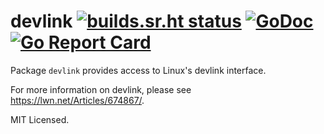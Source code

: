 # devlink [![builds.sr.ht status](https://builds.sr.ht/~mdlayher/netlink.svg)](https://builds.sr.ht/~mdlayher/netlink?) [![GoDoc](https://godoc.org/github.com/mdlayher/devlink?status.svg)](https://godoc.org/github.com/mdlayher/devlink) [![Go Report Card](https://goreportcard.com/badge/github.com/mdlayher/devlink)](https://goreportcard.com/report/github.com/mdlayher/devlink)

Package `devlink` provides access to Linux's devlink interface.

For more information on devlink, please see <https://lwn.net/Articles/674867/>.

MIT Licensed.
